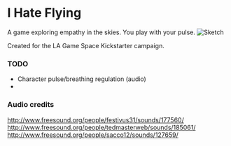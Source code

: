 I Hate Flying
=============

A game exploring empathy in the skies. You play with your pulse.
![Sketch](https://raw.github.com/readywater/i-hate-flying/master/res/proto1.png)

Created for the LA Game Space Kickstarter campaign.
### TODO
- Character pulse/breathing regulation (audio)
-


### Audio credits
http://www.freesound.org/people/festivus31/sounds/177560/
http://www.freesound.org/people/tedmasterweb/sounds/185061/
http://www.freesound.org/people/sacco12/sounds/127659/
